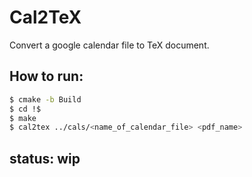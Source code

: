 # Cal2TeX

Convert a google calendar file to TeX document.

## How to run:
```bash
$ cmake -b Build
$ cd !$
$ make
$ cal2tex ../cals/<name_of_calendar_file> <pdf_name>
```
## status: wip
